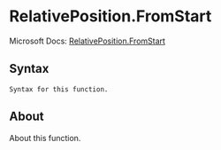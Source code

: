 # RelativePosition.FromStart

Microsoft Docs: [RelativePosition.FromStart](https://docs.microsoft.com/en-us/powerquery-m/relativeposition-fromstart)

## Syntax

```
Syntax for this function.
```

## About

About this function.


